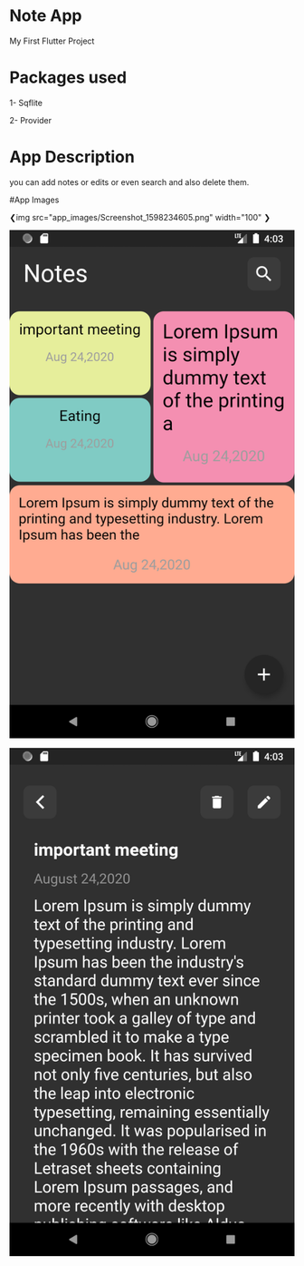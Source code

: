 # Note App

My First Flutter Project

# Packages used

1- Sqflite 

2- Provider

# App Description

you can add notes or edits or even search and also delete them.

#App Images

❮img src="app_images/Screenshot_1598234605.png" width="100" ❯

![Notes Screen](https://github.com/F-BONAPARTA/note_app/blob/master/app_images/Screenshot_1598234605.png?raw=false)

![Note Content Screen](https://github.com/F-BONAPARTA/note_app/blob/master/app_images/Screenshot_1598234617.png?raw=false)


